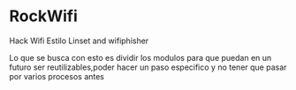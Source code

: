 <h1>RockWifi</h1>
Hack Wifi Estilo Linset and wifiphisher <br>
<p>Lo que se busca con esto es dividir los modulos para que puedan en un futuro ser reutilizables,poder hacer un paso especifico y no tener que pasar por varios procesos antes</p>


